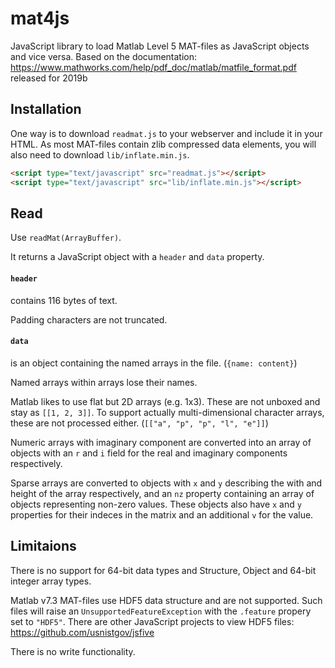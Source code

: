 # mat4js
JavaScript library to load Matlab Level 5 MAT-files as JavaScript objects and vice versa.
Based on the documentation: https://www.mathworks.com/help/pdf_doc/matlab/matfile_format.pdf released for 2019b

## Installation
One way is to download `readmat.js` to your webserver and include it in your HTML. As most MAT-files contain zlib compressed data elements, you will also need to download `lib/inflate.min.js`.
```html
<script type="text/javascript" src="readmat.js"></script>
<script type="text/javascript" src="lib/inflate.min.js"></script>
```

## Read
Use `readMat(ArrayBuffer)`.

It returns a JavaScript object with a `header` and `data` property.

#### `header`
contains 116 bytes of text.

Padding characters are not truncated.

#### `data`
is an object containing the named arrays in the file. (`{name: content}`)

Named arrays within arrays lose their names.

Matlab likes to use flat but 2D arrays (e.g. 1x3). These are not unboxed and stay as `[[1, 2, 3]]`. To support actually multi-dimensional character arrays, these are not processed either. (`[["a", "p", "p", "l", "e"]]`)

Numeric arrays with imaginary component are converted into an array of objects with an `r` and `i` field for the real and imaginary components respectively.

Sparse arrays are converted to objects with `x` and `y` describing the with and height of the array respectively, and an `nz` property containing an array of objects representing non-zero values. These objects also have `x` and `y` properties for their indeces in the matrix and an additional `v` for the value.

## Limitaions
There is no support for 64-bit data types and Structure, Object and 64-bit integer array types.

Matlab v7.3 MAT-files use HDF5 data structure and are not supported. Such files will raise an `UnsupportedFeatureException` with the `.feature` propery set to `"HDF5"`. There are other JavaScript projects to view HDF5 files: https://github.com/usnistgov/jsfive

There is no write functionality.
